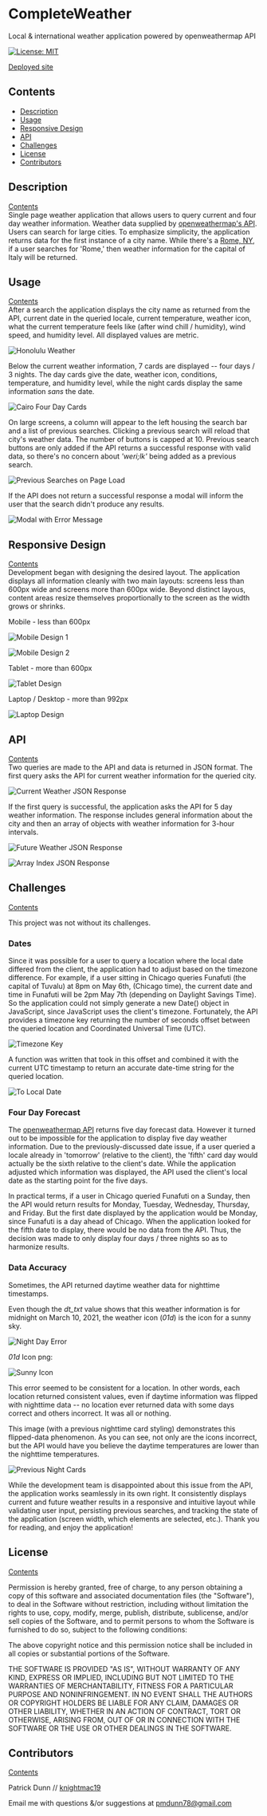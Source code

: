 # CompleteWeather
Local &amp; international weather application powered by openweathermap API  

[![License: MIT](https://img.shields.io/badge/License-MIT-yellow.svg)](https://opensource.org/licenses/MIT)  

[Deployed site](https://knightmac19.github.io/CompleteWeather/)

## <a name="contents"></a>  Contents
- [Description](#description)
- [Usage](#usage)
- [Responsive Design](#responsive)
- [API](#API)
- [Challenges](#challenges)
- [License](#license)
- [Contributors](#contributors)  

## <a name="description"></a> Description 
[Contents](#contents)  
Single page weather application that allows users to query current and four day weather information. Weather data supplied by [openweathermap's API](https://openweathermap.org/api). Users can search for large cities. To emphasize simplicity, the application returns data for the first instance of a city name. While there's a [Rome, NY](https://romenewyork.com/), if a user searches for 'Rome,' then weather information for the capital of Italy will be returned. 

## <a name="usage"></a> Usage
[Contents](#contents)  
After a search the application displays the city name as returned from the API, current date in the queried locale, current temperature, weather icon, what the current temperature feels like (after wind chill / humidity), wind speed, and humidity level. All displayed values are metric. 

![Honolulu Weather](https://github.com/knightmac19/CompleteWeather/blob/main/assets/img/Honolulu_Weather.png)  

Below the current weather information, 7 cards are displayed -- four days / 3 nights. The day cards give the date, weather icon, conditions, temperature, and humidity level, while the night cards display the same information *sans* the date.  

![Cairo Four Day Cards](https://github.com/knightmac19/CompleteWeather/blob/main/assets/img/Cairo_Four_Day_Cards.png)  

On large screens, a column will appear to the left housing the search bar and a list of previous searches. Clicking a previous search will reload that city's weather data. The number of buttons is capped at 10. Previous search buttons are only added if the API returns a successful response with valid data, so there's no concern about *'weri;lk'* being added as a previous search.  

![Previous Searches on Page Load](https://github.com/knightmac19/CompleteWeather/blob/main/assets/img/Previous_Searches.png)  

If the API does not return a successful response a modal will inform the user that the search didn't produce any results.

![Modal with Error Message](https://github.com/knightmac19/CompleteWeather/blob/main/assets/img/Error_Modal.png)  

## <a name="responsive"></a> Responsive Design
[Contents](#contents)  
Development began with designing the desired layout. The application displays all information cleanly with two main layouts: screens less than 600px wide and screens more than 600px wide. Beyond distinct layous, content areas resize themselves proportionally to the screen as the width grows or shrinks. 

Mobile - less than 600px  

![Mobile Design 1](https://github.com/knightmac19/CompleteWeather/blob/main/assets/img/Mobile_1.png)

![Mobile Design 2](https://github.com/knightmac19/CompleteWeather/blob/main/assets/img/Mobile_2.png)   

Tablet - more than 600px  

![Tablet Design](https://github.com/knightmac19/CompleteWeather/blob/main/assets/img/Tablet.png)  

Laptop / Desktop - more than 992px  

![Laptop Design](https://github.com/knightmac19/CompleteWeather/blob/main/assets/img/Laptop.png)  


## <a name="API"></a> API
[Contents](#contents)  
Two queries are made to the API and data is returned in JSON format. The first query asks the API for current weather information for the queried city.  

![Current Weather JSON Response](https://github.com/knightmac19/CompleteWeather/blob/main/assets/img/Current_Res.png)  

If the first query is successful, the application asks the API for 5 day weather information. The response includes general information about the city and then an array of objects with weather information for 3-hour intervals.

![Future Weather JSON Response](https://github.com/knightmac19/CompleteWeather/blob/main/assets/img/Future_Headers.png)  

![Array Index JSON Response](https://github.com/knightmac19/CompleteWeather/blob/main/assets/img/Future_Indices.png)  

## <a name="challenges"></a> Challenges
[Contents](#contents)  

This project was not without its challenges. 

### Dates  
Since it was possible for a user to query a location where the local date differed from the client, the application had to adjust based on the timezone difference. For example, if a user sitting in Chicago queries Funafuti (the capital of Tuvalu) at 8pm on May 6th, (Chicago time), the current date and time in Funafuti will be 2pm May 7th (depending on Daylight Savings Time). So the application could not simply generate a new Date() object in JavaScript, since JavaScript uses the client's timezone. Fortunately, the API provides a timezone key returning the number of seconds offset between the queried location and Coordinated Universal Time (UTC).  

![Timezone Key](https://github.com/knightmac19/CompleteWeather/blob/main/assets/img/Timezone.png)  

A function was written that took in this offset and combined it with the current UTC timestamp to return an accurate date-time string for the queried location.  

![To Local Date](https://github.com/knightmac19/CompleteWeather/blob/main/assets/img/Local_Date.png)  

### Four Day Forecast  
The [openweathermap API](https://openweathermap.org/forecast5) returns five day forecast data. However it turned out to be impossible for the application to display five day weather information. Due to the previously-discussed date issue, if a user queried a locale already in 'tomorrow' (relative to the client), the 'fifth' card day would actually be the sixth relative to the client's date. While the application adjusted which information was displayed, the API used the client's local date as the starting point for the five days.  

In practical terms, if a user in Chicago queried Funafuti on a Sunday, then the API would return results for Monday, Tuesday, Wednesday, Thursday, and Friday. But the first date displayed by the application would be Monday, since Funafuti is a day ahead of Chicago. When the application looked for the fifth date to display, there would be no data from the API. Thus, the decision was made to only display four days / three nights so as to harmonize results. 

### Data Accuracy  
Sometimes, the API returned daytime weather data for nighttime timestamps.  

Even though the *dt_txt* value shows that this weather information is for midnight on March 10, 2021, the weather icon (*01d*) is the icon for a sunny sky.  

![Night Day Error](https://github.com/knightmac19/CompleteWeather/blob/main/assets/img/Night_Day_Error.png)  

*01d* Icon png:  

![Sunny Icon](https://github.com/knightmac19/CompleteWeather/blob/main/assets/img/Sunny_Icon.png)  

This error seemed to be consistent for a location. In other words, each location returned consistent values, even if daytime information was flipped with nighttime data -- no location ever returned data with some days correct and others incorrect. It was all or nothing.  

This image (with a previous nighttime card styling) demonstrates this flipped-data phenomenon. As you can see, not only are the icons incorrect, but the API would have you believe the daytime temperatures are lower than the nighttime temperatures.  

![Previous Night Cards](https://github.com/knightmac19/CompleteWeather/blob/main/assets/img/Previous_Night_Cards.png)  

While the development team is disappointed about this issue from the API, the application works seamlessly in its own right. It consistently displays current and future weather results in a responsive and intuitive layout while validating user input, persisting previous searches, and tracking the state of the application (screen width, which elements are selected, etc.). Thank you for reading, and enjoy the application!

## <a name="license"></a> License
[Contents](#contents)  

Permission is hereby granted, free of charge, to any person obtaining a copy of this software and associated documentation files (the "Software"), to deal in the Software without restriction, including without limitation the rights to use, copy, modify, merge, publish, distribute, sublicense, and/or sell copies of the Software, and to permit persons to whom the Software is furnished to do so, subject to the following conditions:

The above copyright notice and this permission notice shall be included in all copies or substantial portions of the Software.

THE SOFTWARE IS PROVIDED "AS IS", WITHOUT WARRANTY OF ANY KIND, EXPRESS OR IMPLIED, INCLUDING BUT NOT LIMITED TO THE WARRANTIES OF MERCHANTABILITY, FITNESS FOR A PARTICULAR PURPOSE AND NONINFRINGEMENT. IN NO EVENT SHALL THE AUTHORS OR COPYRIGHT HOLDERS BE LIABLE FOR ANY CLAIM, DAMAGES OR OTHER LIABILITY, WHETHER IN AN ACTION OF CONTRACT, TORT OR OTHERWISE, ARISING FROM, OUT OF OR IN CONNECTION WITH THE SOFTWARE OR THE USE OR OTHER DEALINGS IN THE SOFTWARE.

## <a name="contributors"></a> Contributors
[Contents](#contents)  

Patrick Dunn // [knightmac19](https://github.com/knightmac19)

Email me with questions &/or suggestions at [pmdunn78@gmail.com](mailto:pmdunn78@gmail.com)




